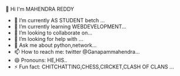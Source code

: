  👋  Hi I'm MAHENDRA REDDY




- 🔭 I’m currently AS STUDENT betch ...
- 🌱 I’m currently learning  WEBDEVELOPMENT...
- 👯 I’m looking to collaborate on...
- 🤔 I’m looking for help with ...
- 💬 Ask me about python,network...
- 📫 How to reach me:  twitter @Ganapammahendra...
- 😄 Pronouns:  HE,HIS..
- ⚡ Fun fact:  CHITCHATTING,CHESS,CIRCKET,CLASH OF CLANS ...

